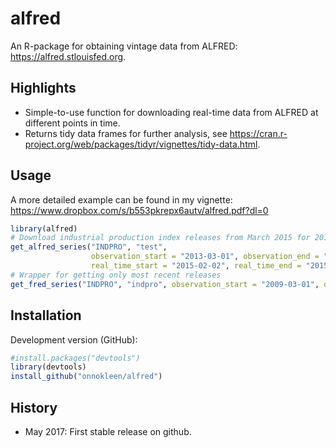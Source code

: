 # alfred
An R-package for obtaining vintage data from ALFRED: https://alfred.stlouisfed.org.

## Highlights
  - Simple-to-use function for downloading real-time data from ALFRED at different points in time.
  - Returns tidy data frames for further analysis, see https://cran.r-project.org/web/packages/tidyr/vignettes/tidy-data.html.
  
## Usage
A more detailed example can be found in my vignette: https://www.dropbox.com/s/b553pkrepx6autv/alfred.pdf?dl=0
```r
library(alfred)
# Download industrial production index releases from March 2015 for 2013.
get_alfred_series("INDPRO", "test",
                  observation_start = "2013-03-01", observation_end = "2013-06-30",
                  real_time_start = "2015-02-02", real_time_end = "2015-02-02")
# Wrapper for getting only most recent releases 
get_fred_series("INDPRO", "indpro", observation_start = "2009-03-01", observation_end = "2009-03-01")
```

## Installation

Development version (GitHub):
```r
#install.packages("devtools")
library(devtools)
install_github("onnokleen/alfred")
```

## History
  - May 2017: First stable release on github.
